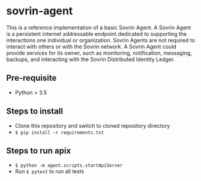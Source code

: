 # sovrin-agent

This is a reference implementation of a basic Sovrin Agent. A Sovrin Agent is
a persistent internet addressable endpoint dedicated to supporting the 
interactions one individual or organization. Sovrin Agents are not required to 
interact with others or with the Sovrin network. A Sovrin Agent could provide 
services for its owner, such as monitoring, notification, messaging, backups, 
and interacting with the Sovrin Distributed Identity Ledger.  

## Pre-requisite
- Python > 3.5

## Steps to install
- Clone this repository and switch to cloned repository directory
- `$ pip install -r requirements.txt`

## Steps to run apix
- `$ python -m agent.scripts.startApiServer`
- Run `$ pytest` to run all tests
